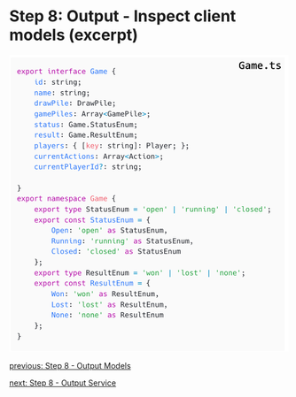 # Step 8: Output - Inspect client models (excerpt)

![step-8-1](./info-material/Apodini-OAS-Instructions/step-8-1.png)

[previous: Step 8 - Output Models](./step-8-1.md)

[next: Step 8 - Output Service](./step-8-2.md)
